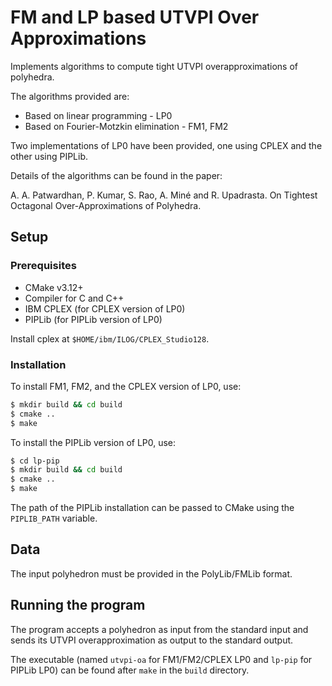 # FM and LP based UTVPI Over Approximations

Implements algorithms to compute tight UTVPI overapproximations of polyhedra.

The algorithms provided are:
* Based on linear programming - LP0
* Based on Fourier-Motzkin elimination - FM1, FM2

Two implementations of LP0 have been provided, one using CPLEX and the other using PIPLib. 

Details of the algorithms can be found in the paper:

A. A. Patwardhan, P. Kumar, S. Rao, A. Miné and R. Upadrasta. On Tightest Octagonal Over-Approximations of Polyhedra.

## Setup
### Prerequisites
* CMake v3.12+
* Compiler for C and C++
* IBM CPLEX (for CPLEX version of LP0)
* PIPLib (for PIPLib version of LP0)

Install cplex at `$HOME/ibm/ILOG/CPLEX_Studio128`.

### Installation
To install FM1, FM2, and the CPLEX version of LP0, use:
```bash
$ mkdir build && cd build
$ cmake ..
$ make
```

To install the PIPLib version of LP0, use:
```bash
$ cd lp-pip
$ mkdir build && cd build
$ cmake ..
$ make
```
The path of the PIPLib installation can be passed to CMake using the `PIPLIB_PATH` variable.

## Data
The input polyhedron must be provided in the PolyLib/FMLib format.

## Running the program
The program accepts a polyhedron as input from the standard input and sends its UTVPI overapproximation as output to the standard output.

The executable (named `utvpi-oa` for FM1/FM2/CPLEX LP0 and `lp-pip` for PIPLib LP0) can be found after `make` in the `build` directory.

